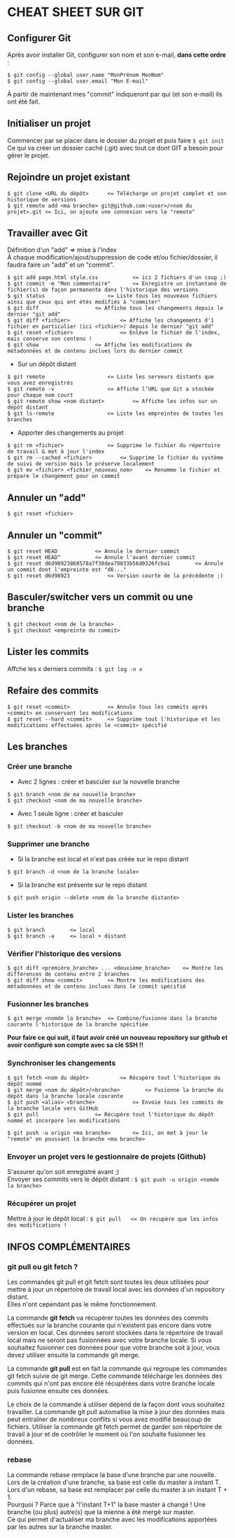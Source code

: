 # CHEAT SHEET SUR GIT

## Configurer Git

Après avoir installer Git, configurer son nom et son e-mail, **dans cette ordre** :
```
$ git config --global user.name "MonPrénom MonNom"
$ git config --global user.email "Mon E-mail"
```

À partir de maintenant mes "commit" indiqueront par qui (et son e-mail) ils ont été fait.

## Initialiser un projet
Commencer par se placer dans le dossier du projet et puis faire ``` $ git init ```  
Ce qui va créer un dossier caché (.git) avec tout ce dont GIT a besoin pour gérer le projet.

## Rejoindre un projet existant
```
$ git clone <URL du dépôt> 		<= Télécharge un projet complet et son historique de versions
$ git remote add <ma branche> git@github.com:<user>/<nom du projet>.git	<= Ici, on ajoute une connexion vers le "remote"
```
## Travailler avec Git
Définition d'un "add" => mise à l'index  
À chaque modification/ajout/suppression de code et/ou fichier/dossier, il faudra faire un "add" et un "commit".
```
$ git add page.html style.css			<= ici 2 fichiers d'un coup ;)
$ git commit -m "Mon commentaire"		<= Enregistre un instantané de fichier(s) de façon permanente dans l'historique des versions
$ git status 					<= Liste tous les nouveaux fichiers ainsi que ceux qui ont étés modifiés à "commiter"
$ git diff					<= Affiche tous les changements depuis le dernier "git add"
$ git diff <fichier>				<= Affiche les changements d'1 fichier en particulier (ici <fichier>) depuis le dernier "git add"
$ git reset <fichier>				<= Enlève le fichier de l'index, mais conserve son contenu !
$ git show					<= Affiche les modifications de métadonnées et de contenu inclues lors du dernier commit
```
* Sur un dépôt distant
```
$ git remote					<= Liste les serveurs distants que vous avez enregistrés
$ git remote -v					<= Affiche l’URL que Git a stockée pour chaque nom court
$ git remote show <nom distant>			<= Affiche les infos sur un dépôt distant
$ git ls-remote					<= Liste les empreintes de toutes les branches
```
* Apporter des changements au projet
```
$ git rm <fichier>				<= Supprime le fichier du répertoire de travail & met à jour l'index
$ git rm --cached <fichier>			<= Supprime le fichier du système de suivi de version mais le préserve localement
$ git mv <fichier> <fichier_nouveau_nom>	<= Renomme le fichier et prépare le changement pour un commit
```
## Annuler un "add"
```
$ git reset <fichier>
```
## Annuler un "commit"
```
$ git reset HEAD 			<= Annule le dernier commit
$ git reset HEAD^			<= Annule l'avant dernier commit
$ git reset d6d98923868578a7f38dea79833b56d0326fcba1		<= Annule un commit dont l'empreinte est "d6..."
$ git reset d6d98923			<= Version courte de la précédente ;)
```
## Basculer/switcher vers un commit ou une branche
```
$ git checkout <nom de la branche>
$ git checkout <empreinte du commit>
```
## Lister les commits
Affche les x derniers commits : ``` $ git log -n x ```

## Refaire des commits
```
$ git reset <commit>			<= Annule tous les commits après <commit> en conservant les modifications
$ git reset --hard <commit>		<= Supprime tout l'historique et les modifications effectuées après le <commit> spécifié
```
## Les branches
### Créer une branche
* Avec 2 lignes : créer et basculer sur la nouvelle branche
```
$ git branch <nom de ma nouvelle branche>
$ git checkout <nom de ma nouvelle branche>
```
* Avec 1 seule ligne : créer et basculer
```
$ git checkout -b <nom de ma nouvelle branche>
```
### Supprimer une branche
* Si la branche est local et n'est pas créée sur le repo distant
```
$ git branch -d <nom de la branche locale>
```
* Si la branche est présente sur le repo distant
```
$ git push origin --delete <nom de la branche distante>
```
### Lister les branches
```
$ git branch		<= local
$ git branch -a		<= local + distant
```
### Vérifier l'historique des versions
```
$ git diff <première_branche> ... <deuxième_branche>	<= Montre les différences de contenu entre 2 branches
$ git diff show <commit>		<= Montre les modifications des métadonnées et de contenu inclues dans le commit spécifié
```
### Fusionner les branches
```
$ git merge <nomde la branche>	<= Combine/fusionne dans la branche courante l'historique de la branche spécifiée
```
**Pour faire  ce qui suit, il faut avoir créé un nouveau repository sur github et avoir configuré son compte avec sa clé SSH !!**

### Synchroniser les changements
```
$ git fetch <nom du dépôt>			<= Récupère tout l'historique du dépôt nommé
$ git merge <nom du dépôt>/<branche>		<= Fusionne la branche du dépôt dans la branche locale courante
$ git push <alias> <branche>			<= Envoie tous les commits de la branche locale vers GitHub
$ git pull					<= Récupère tout l'historique du dépôt nommé et incorpore les modifications

$ git push -u origin <ma branche>		<= Ici, on met à jour le "remote" en poussant la branche <ma branche>
```
### Envoyer un projet vers le gestionnaire de projets (Github)
S'assurer qu'on soit enregistré avant ;)  
Envoyer ses commits vers le dépôt distant : ``` $ git push -u origin <nomde la branche> ```

### Récupérer un projet
Mettre à jour le dépôt local : ``` $ git pull	<= On récupère que les infos des modifications ! ```

## INFOS COMPLÉMENTAIRES
### git pull ou git fetch ?  
Les commandes git pull et git fetch sont toutes les deux utilisées pour mettre à jour un répertoire de travail local avec les données d'un repository distant.  
Elles n'ont cependant pas le même fonctionnement.  

La commande **git fetch** va récupérer toutes les données des commits effectués sur la branche courante qui n'existent pas encore dans votre version en local. Ces données seront stockées dans le répertoire de travail local mais ne seront pas fusionnées avec votre branche locale. Si vous souhaitez fusionner ces données pour que votre branche soit à jour, vous devez utiliser ensuite la commande git merge.

La commande **git pull** est en fait la commande qui regroupe les commandes git fetch suivie de git merge. Cette commande télécharge les données des commits qui n'ont pas encore été récupérées dans votre branche locale puis fusionne ensuite ces données.

Le choix de la commande à utiliser dépend de la façon dont vous souhaitez travailler. La commande git pull automatise la mise à jour des données mais peut entraîner de nombreux conflits si vous avez modifié beaucoup de fichiers. Utiliser la commande git fetch permet de garder son répertoire de travail à jour et de contrôler le moment où l'on souhaite fusionner les données.

### rebase  
La commande rebase remplace la base d'une branche par une nouvelle.  
Lors de la création d'une branche, sa base est celle du master à instant T. Lors d'un rebase, sa base est remplacer par celle du master à un instant T + 1.  
Pourquoi ? Parce que à "l'instant T+1" la base master à changé ! Une branche (ou plus) autre(s) que la mienne a été mergé sur master.  
Ce qui permet d'actualiser ma branche avec les modifications apportées par les autres sur la branche master.
